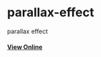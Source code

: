 # parallax-effect
parallax effect  <h4> <a href='https://hadioryanipr.github.io/parallax-effect/'>View Online</a></h4>


